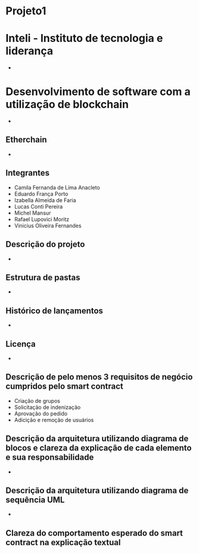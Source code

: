 # Projeto1

# Inteli - Instituto de tecnologia e liderança
*
# Desenvolvimento de software com a utilização de blockchain
*
## Etherchain
*
## Integrantes 
- Camila Fernanda de Lima Anacleto
- Eduardo França Porto
- Izabella Almeida de Faria
- Lucas Conti Pereira
- Michel Mansur
- Rafael Lupovici Moritz
- Vinicius Oliveira Fernandes
## Descrição do projeto
*
## Estrutura de pastas
*
## Histórico de lançamentos
*
## Licença
*

## Descrição de pelo menos 3 requisitos de negócio cumpridos pelo smart contract 
- Criação de grupos 
- Solicitação de indenização
- Aprovação do pedido
- Adicição e remoção de usuários

## Descrição da arquitetura utilizando diagrama de blocos e clareza da explicação de cada elemento e sua responsabilidade 
*
## Descrição da arquitetura utilizando diagrama de sequência UML
*
## Clareza do comportamento esperado do smart contract na explicação textual
